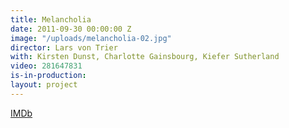 ```yaml
---
title: Melancholia
date: 2011-09-30 00:00:00 Z
image: "/uploads/melancholia-02.jpg"
director: Lars von Trier
with: Kirsten Dunst, Charlotte Gainsbourg, Kiefer Sutherland
video: 281647831
is-in-production: 
layout: project
---
```


[IMDb](https://www.imdb.com/title/tt1527186/?ref_=nv_sr_srsg_0_tt_8_nm_0_q_melancholia)
